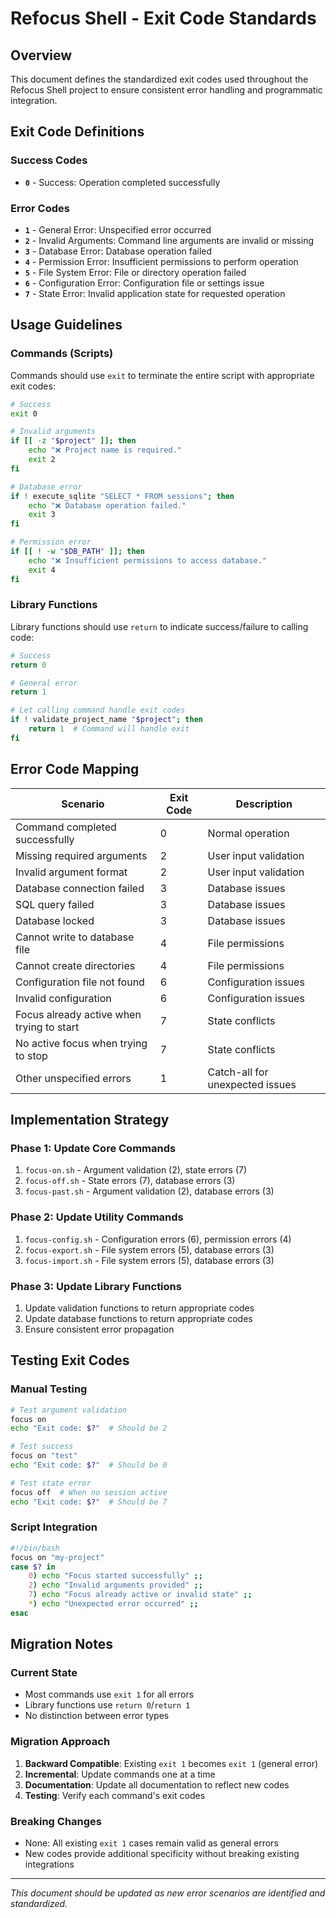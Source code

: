 # Refocus Shell - Exit Code Standards

## Overview
This document defines the standardized exit codes used throughout the Refocus Shell project to ensure consistent error handling and programmatic integration.

## Exit Code Definitions

### Success Codes
- **`0`** - Success: Operation completed successfully

### Error Codes
- **`1`** - General Error: Unspecified error occurred
- **`2`** - Invalid Arguments: Command line arguments are invalid or missing
- **`3`** - Database Error: Database operation failed
- **`4`** - Permission Error: Insufficient permissions to perform operation
- **`5`** - File System Error: File or directory operation failed
- **`6`** - Configuration Error: Configuration file or settings issue
- **`7`** - State Error: Invalid application state for requested operation

## Usage Guidelines

### Commands (Scripts)
Commands should use `exit` to terminate the entire script with appropriate exit codes:

```bash
# Success
exit 0

# Invalid arguments
if [[ -z "$project" ]]; then
    echo "❌ Project name is required."
    exit 2
fi

# Database error
if ! execute_sqlite "SELECT * FROM sessions"; then
    echo "❌ Database operation failed."
    exit 3
fi

# Permission error
if [[ ! -w "$DB_PATH" ]]; then
    echo "❌ Insufficient permissions to access database."
    exit 4
fi
```

### Library Functions
Library functions should use `return` to indicate success/failure to calling code:

```bash
# Success
return 0

# General error
return 1

# Let calling command handle exit codes
if ! validate_project_name "$project"; then
    return 1  # Command will handle exit
fi
```

## Error Code Mapping

| Scenario | Exit Code | Description |
|----------|-----------|-------------|
| Command completed successfully | 0 | Normal operation |
| Missing required arguments | 2 | User input validation |
| Invalid argument format | 2 | User input validation |
| Database connection failed | 3 | Database issues |
| SQL query failed | 3 | Database issues |
| Database locked | 3 | Database issues |
| Cannot write to database file | 4 | File permissions |
| Cannot create directories | 4 | File permissions |
| Configuration file not found | 6 | Configuration issues |
| Invalid configuration | 6 | Configuration issues |
| Focus already active when trying to start | 7 | State conflicts |
| No active focus when trying to stop | 7 | State conflicts |
| Other unspecified errors | 1 | Catch-all for unexpected issues |

## Implementation Strategy

### Phase 1: Update Core Commands
1. `focus-on.sh` - Argument validation (2), state errors (7)
2. `focus-off.sh` - State errors (7), database errors (3)
3. `focus-past.sh` - Argument validation (2), database errors (3)

### Phase 2: Update Utility Commands
1. `focus-config.sh` - Configuration errors (6), permission errors (4)
2. `focus-export.sh` - File system errors (5), database errors (3)
3. `focus-import.sh` - File system errors (5), database errors (3)

### Phase 3: Update Library Functions
1. Update validation functions to return appropriate codes
2. Update database functions to return appropriate codes
3. Ensure consistent error propagation

## Testing Exit Codes

### Manual Testing
```bash
# Test argument validation
focus on
echo "Exit code: $?"  # Should be 2

# Test success
focus on "test"
echo "Exit code: $?"  # Should be 0

# Test state error
focus off  # When no session active
echo "Exit code: $?"  # Should be 7
```

### Script Integration
```bash
#!/bin/bash
focus on "my-project"
case $? in
    0) echo "Focus started successfully" ;;
    2) echo "Invalid arguments provided" ;;
    7) echo "Focus already active or invalid state" ;;
    *) echo "Unexpected error occurred" ;;
esac
```

## Migration Notes

### Current State
- Most commands use `exit 1` for all errors
- Library functions use `return 0`/`return 1`
- No distinction between error types

### Migration Approach
1. **Backward Compatible**: Existing `exit 1` becomes `exit 1` (general error)
2. **Incremental**: Update commands one at a time
3. **Documentation**: Update all documentation to reflect new codes
4. **Testing**: Verify each command's exit codes

### Breaking Changes
- None: All existing `exit 1` cases remain valid as general errors
- New codes provide additional specificity without breaking existing integrations

---

*This document should be updated as new error scenarios are identified and standardized.*
